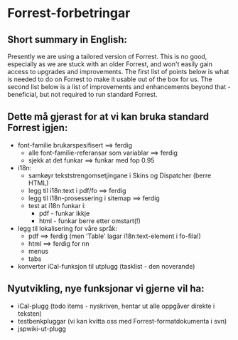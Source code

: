 # Forrest-forbetringar


## Short summary in English:


Presently we are using a tailored version of Forrest. This is no good, especially as we are stuck with an older Forrest, and won't easily gain access to upgrades and improvements. The first list of points below is what is needed to do on Forrest to make it usable out of the box for us. The second list below is a list of improvements and enhancements beyond that - beneficial, but not required to run standard Forrest.


## Dette må gjerast for at vi kan bruka standard Forrest igjen:
- font-familie brukarspesifisert ==> ferdig
	- alle font-familie-referansar som variablar ==> ferdig
	- sjekk at det funkar ==> funkar med fop 0.95
- i18n:
	- samkøyr tekststrengomsetjingane i Skins og Dispatcher (berre HTML)
	- legg til i18n:text i pdf/fo ==> ferdig
	- legg til i18n-prosessering i sitemap ==> ferdig
	- test at i18n funkar i:
		- pdf  - funkar ikkje
		- html - funkar berre etter omstart(!)
- legg til lokalisering for våre språk:
	- pdf ==> ferdig (men 'Table' lagar i18n:text-element i fo-fila!)
	- html ==> ferdig for nn
	- menus
	- tabs
- konverter iCal-funksjon til utplugg (tasklist - den noverande)


## Nyutvikling, nye funksjonar vi gjerne vil ha:
- iCal-plugg (todo items - nyskriven, hentar ut alle oppgåver direkte i teksten)
- testbenkpluggar (vi kan kvitta oss med Forrest-formatdokumenta i svn)
- jspwiki-ut-plugg
